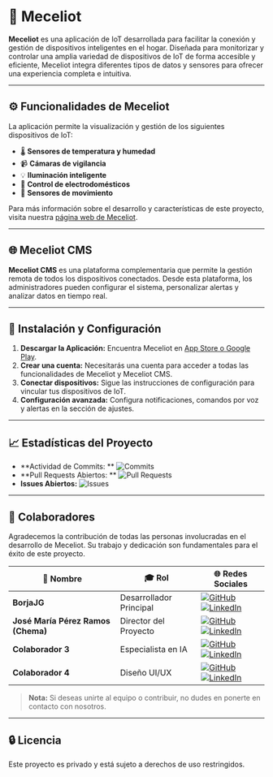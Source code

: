 # 🚀 Meceliot

**Meceliot** es una aplicación de IoT desarrollada para facilitar la conexión y gestión de
dispositivos inteligentes en el hogar. Diseñada para monitorizar y controlar una amplia variedad de
dispositivos de IoT de forma accesible y eficiente, Meceliot integra diferentes tipos de datos y
sensores para ofrecer una experiencia completa e intuitiva.

---

## ⚙️ Funcionalidades de Meceliot

La aplicación permite la visualización y gestión de los siguientes dispositivos de IoT:

- 🌡️ **Sensores de temperatura y humedad**
- 📹 **Cámaras de vigilancia**
- 💡 **Iluminación inteligente**
- 🔌 **Control de electrodomésticos**
- 🚶 **Sensores de movimiento**

Para más información sobre el desarrollo y características de este proyecto, visita
nuestra [página web de Meceliot](#).

---

## 🌐 Meceliot CMS

**Meceliot CMS** es una plataforma complementaria que permite la gestión remota de todos los
dispositivos conectados. Desde esta plataforma, los administradores pueden configurar el sistema,
personalizar alertas y analizar datos en tiempo real.

---

## 📄 Instalación y Configuración

1. **Descargar la Aplicación:** Encuentra Meceliot en [App Store o Google Play](#).
2. **Crear una cuenta:** Necesitarás una cuenta para acceder a todas las funcionalidades de Meceliot
   y Meceliot CMS.
3. **Conectar dispositivos:** Sigue las instrucciones de configuración para vincular tus
   dispositivos de IoT.
4. **Configuración avanzada:** Configura notificaciones, comandos por voz y alertas en la sección de
   ajustes.

---

## 📈 Estadísticas del Proyecto

- **Actividad de Commits:
  ** ![Commits](https://img.shields.io/github/commit-activity/m/BorjaJG/Meceliot)
- **Pull Requests Abiertos:
  ** ![Pull Requests](https://img.shields.io/github/issues-pr/BorjaJG/Meceliot)
- **Issues Abiertos:** ![Issues](https://img.shields.io/github/issues/BorjaJG/Meceliot)

---

## 👥 Colaboradores

Agradecemos la contribución de todas las personas involucradas en el desarrollo de Meceliot. Su
trabajo y dedicación son fundamentales para el éxito de este proyecto.

| 👤 **Nombre**                      | 🎓 **Rol**              | 🌐 **Redes Sociales**                                                                                                                                                                                                                                                                               |
|------------------------------------|-------------------------|-----------------------------------------------------------------------------------------------------------------------------------------------------------------------------------------------------------------------------------------------------------------------------------------------------|
| **BorjaJG**                        | Desarrollador Principal | [![GitHub](https://img.shields.io/badge/-GitHub-181717?style=for-the-badge&logo=github&logoColor=white)](https://github.com/BorjaJG) [![LinkedIn](https://img.shields.io/badge/-LinkedIn-0077B5?style=for-the-badge&logo=linkedin&logoColor=white)](https://www.linkedin.com/in/borjajg/)           |
| **José María Pérez Ramos (Chema)** | Director del Proyecto   | [![GitHub](https://img.shields.io/badge/-GitHub-181717?style=for-the-badge&logo=github&logoColor=white)](https://github.com/JMPerezRamos) [![LinkedIn](https://img.shields.io/badge/-LinkedIn-0077B5?style=for-the-badge&logo=linkedin&logoColor=white)](https://www.linkedin.com/in/jmperezramos/) |
| **Colaborador 3**                  | Especialista en IA      | [![GitHub](https://img.shields.io/badge/-GitHub-181717?style=for-the-badge&logo=github&logoColor=white)](https://github.com/colaborador3) [![LinkedIn](https://img.shields.io/badge/-LinkedIn-0077B5?style=for-the-badge&logo=linkedin&logoColor=white)](https://www.linkedin.com/in/colaborador3/) |
| **Colaborador 4**                  | Diseño UI/UX            | [![GitHub](https://img.shields.io/badge/-GitHub-181717?style=for-the-badge&logo=github&logoColor=white)](https://github.com/colaborador4) [![LinkedIn](https://img.shields.io/badge/-LinkedIn-0077B5?style=for-the-badge&logo=linkedin&logoColor=white)](https://www.linkedin.com/in/colaborador4/) |

> **Nota:** Si deseas unirte al equipo o contribuir, no dudes en ponerte en contacto con nosotros.

---

## 🔒 Licencia

Este proyecto es privado y está sujeto a derechos de uso restringidos.
